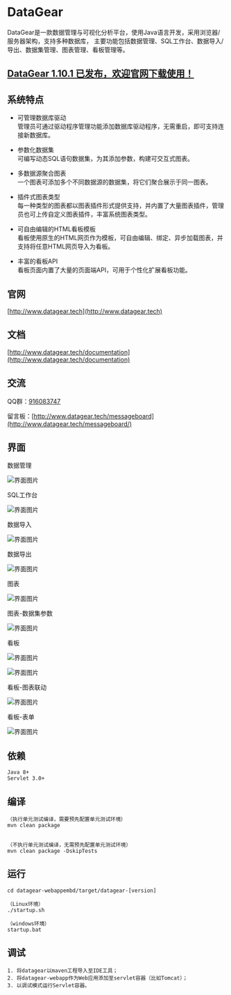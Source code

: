 # DataGear

DataGear是一款数据管理与可视化分析平台，使用Java语言开发，采用浏览器/服务器架构，支持多种数据库，
主要功能包括数据管理、SQL工作台、数据导入/导出、数据集管理、图表管理、看板管理等。

## [DataGear 1.10.1 已发布，欢迎官网下载使用！](http://www.datagear.tech)

## 系统特点

- 可管理数据库驱动
<br>管理员可通过驱动程序管理功能添加数据库驱动程序，无需重启，即可支持连接新数据库。

- 参数化数据集
<br>可编写动态SQL语句数据集，为其添加参数，构建可交互式图表。

- 多数据源聚合图表
<br>一个图表可添加多个不同数据源的数据集，将它们聚合展示于同一图表。

- 插件式图表类型
<br>每一种类型的图表都以图表插件形式提供支持，并内置了大量图表插件，管理员也可上传自定义图表插件，丰富系统图表类型。

- 可自由编辑的HTML看板模板
<br>看板使用原生的HTML网页作为模板，可自由编辑、绑定、异步加载图表，并支持将任意HTML网页导入为看板。

- 丰富的看板API
<br>看板页面内置了大量的页面端API，可用于个性化扩展看板功能。

## 官网

[http://www.datagear.tech](http://www.datagear.tech)

## 文档

[http://www.datagear.tech/documentation](http://www.datagear.tech/documentation)

## 交流

QQ群：[916083747](https://jq.qq.com/?_wv=1027&k=ODxiKOOy)

留言板：[http://www.datagear.tech/messageboard](http://www.datagear.tech/messageboard/)

## 界面

数据管理

![界面图片](screenshot/datamanage.png)

SQL工作台

![界面图片](screenshot/sqlpad.png)

数据导入

![界面图片](screenshot/dataimport.png)

数据导出

![界面图片](screenshot/dataexport.png)

图表

![界面图片](screenshot/chart.png)

图表-数据集参数

![界面图片](screenshot/chart-interaction.png)

看板

![界面图片](screenshot/dashboard-simple.png)

![界面图片](screenshot/dashboard-darkblue.png)

看板-图表联动

![界面图片](screenshot/dashboard-map-chart-link.gif)

看板-表单

![界面图片](screenshot/dashboard-form.gif)

## 依赖

	Java 8+
	Servlet 3.0+

## 编译

	（执行单元测试编译，需要预先配置单元测试环境）
	mvn clean package


	（不执行单元测试编译，无需预先配置单元测试环境）
	mvn clean package -DskipTests

## 运行

	cd datagear-webappembd/target/datagear-[version]
	
	（Linux环境）
	./startup.sh
	
	（windows环境）
	startup.bat

## 调试
	
	1. 将datagear以maven工程导入至IDE工具；
	2. 将datagear-webapp作为Web应用添加至servlet容器（比如Tomcat）；
	3. 以调试模式运行Servlet容器。
	